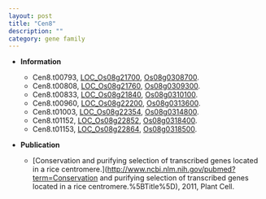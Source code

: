 ```yaml
---
layout: post
title: "Cen8"
description: ""
category: gene family
---
```


* **Information**  
    + Cen8.t00793, [LOC_Os08g21700](http://rice.uga.edu/cgi-bin/ORF_infopage.cgi?orf=LOC_Os08g21700), [Os08g0308700](https://rapdb.dna.affrc.go.jp/locus/?name=Os08g0308700).
    + Cen8.t00808, [LOC_Os08g21760](http://rice.uga.edu/cgi-bin/ORF_infopage.cgi?orf=LOC_Os08g21760), [Os08g0309300](https://rapdb.dna.affrc.go.jp/locus/?name=Os08g0309300).
    + Cen8.t00833, [LOC_Os08g21840](http://rice.uga.edu/cgi-bin/ORF_infopage.cgi?orf=LOC_Os08g21840), [Os08g0310100](https://rapdb.dna.affrc.go.jp/locus/?name=Os08g0310100).
    + Cen8.t00960, [LOC_Os08g22200](http://rice.uga.edu/cgi-bin/ORF_infopage.cgi?orf=LOC_Os08g22200), [Os08g0313600](https://rapdb.dna.affrc.go.jp/locus/?name=Os08g0313600).
    + Cen8.t01003, [LOC_Os08g22354](http://rice.uga.edu/cgi-bin/ORF_infopage.cgi?orf=LOC_Os08g22354), [Os08g0314800](https://rapdb.dna.affrc.go.jp/locus/?name=Os08g0314800).
    + Cen8.t01152, [LOC_Os08g22852](http://rice.uga.edu/cgi-bin/ORF_infopage.cgi?orf=LOC_Os08g22852), [Os08g0318400](https://rapdb.dna.affrc.go.jp/locus/?name=Os08g0318400).
    + Cen8.t01153, [LOC_Os08g22864](http://rice.uga.edu/cgi-bin/ORF_infopage.cgi?orf=LOC_Os08g22864), [Os08g0318500](https://rapdb.dna.affrc.go.jp/locus/?name=Os08g0318500).

* **Publication**  
    + [Conservation and purifying selection of transcribed genes located in a rice centromere.](http://www.ncbi.nlm.nih.gov/pubmed?term=Conservation and purifying selection of transcribed genes located in a rice centromere.%5BTitle%5D), 2011, Plant Cell.


